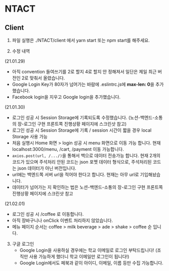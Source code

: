# NTACT

## Client

1. 파일 실행은 ./NTACT/client 에서 yarn start 또는 npm start를 해주세요.

2. 수정 내역

(21.01.29)
* 아직 convention 들여쓰기를 2로 할지 4로 할지 안 정해져서 일단은 제일 최근 버전인 2로 맞춰서 올렸습니다.
* Google Login Key가 80자가 넘어가는 바람에 .eslintrc.js에 <strong>max-len: 0</strong>을 추가했습니다.
* Facebook login을 지우고 Google login을 추가했습니다.

(21.01.30)
* 로그인 성공 시 Session Storage에 기록되도록 수정했습니다. (노션-백엔드-소통의 장-로그인 구현 프론트쪽 진행상황 페이지에 스크린샷 참고)
* 로그인 성공 시 Session Storage에 기록 / session 시간이 짧을 경우 local Storage 사용 가능
* 처음 실행시 Home 화면 > login 성공 시 menu 화면으로 이동 가능 합니다. 현재 localhost:3000/menu, /cart, /payment 이동 가능합니다.
* <code>axios.post(url, /.../)</code>을 통해서 백으로 데이터 전송가능 합니다. 현재 2개의 코드가 있으며 주석처리 안된 코드는 json 포멧 데이터 형식으로, 주석처리된 코드는 json 데이터가 아닌 버전입니다.
* url에는 백엔드쪽 서버 url을 적어야 한다고 합니다. 현재는 아무 url로 기입해놨습니다.
* 데이터가 넘어가는 지 확인하는 법은 노션-백엔드-소통의 장-로그인 구현 프론트쪽 진행상황 페이지에 스크린샷 참고

(21.02.01)
* 로그인 성공 시 /coffee 로 이동합니다.
* 아직 장바구니나 onClick 이벤트 처리하지 않았습니다.
* 메뉴 페이지 순서는 coffee > milk beverage > ade > shake > coffee 순 입니다.

3. 구글 로그인
   * Google Login을 사용하실 경우에는 학교 이메일로 로그인 부탁드립니다! (조직만 사용 가능하게 했더니 학교 이메일만 로그인이 됩니다!)
   * Google Login에서도 페북과 같이 아이디, 이메일, 이름 등만 수집 가능합니다.
